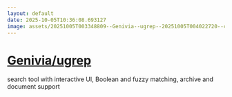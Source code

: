 ```yaml
---
layout: default
date: 2025-10-05T10:36:08.693127
image: assets/20251005T003348809--Genivia--ugrep--20251005T004022720--cropped.png
---
```


# [Genivia/ugrep](https://github.com/Genivia/ugrep)

search tool with interactive UI, Boolean and fuzzy matching, archive and document support
